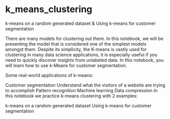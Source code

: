 # k_means_clustering
k-means on a random generated dataset &amp; Using k-means for customer segmentation

There are many models for clustering out there. In this notebook, we will be presenting the model that is considered one of the simplest models amongst them. Despite its simplicity, the K-means is vastly used for clustering in many data science applications, it is especially useful if you need to quickly discover insights from unlabeled data. In this notebook, you will learn how to use k-Means for customer segmentation.

Some real-world applications of k-means:

Customer segmentation
Understand what the visitors of a website are trying to accomplish
Pattern recognition
Machine learning
Data compression
In this notebook we practice k-means clustering with 2 examples:

k-means on a random generated dataset
Using k-means for customer segmentation
